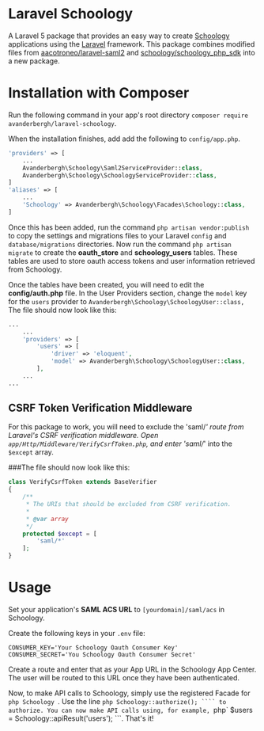 # Laravel Schoology
A Laravel 5 package that provides an easy way to create <a href="https://developers.schoology.com/">Schoology</a> applications using the <a href="http://laravel.com/">Laravel</a> framework.
This package combines modified files from <a href="https://github.com/aacotroneo/laravel-saml2">aacotroneo/laravel-saml2</a> and <a href="https://github.com/schoology/schoology_php_sdk">schoology/schoology_php_sdk</a> into a new package.

# Installation with Composer
Run the following command in your app's root directory ```composer require avanderbergh/laravel-schoology```.

When the installation finishes, add add the following to `config/app.php`.
```php
'providers' => [
    ...
    Avanderbergh\Schoology\Saml2ServiceProvider::class,
    Avanderbergh\Schoology\SchoologyServiceProvider::class,
]
'aliases' => [
    ...
    'Schoology' => Avanderbergh\Schoology\Facades\Schoology::class,
]
```

Once this has been added, run the command `php artisan vendor:publish` to copy the settings and migrations files to your Laravel `config` and `database/migrations` directories.
Now run the command `php artisan migrate` to create the __oauth_store__ and __schoology_users__ tables. These tables are used to store oauth access tokens and user information retrieved from Schoology.

Once the tables have been created, you will need to edit the __config/auth.php__ file.
In the User Providers section, change the `model` key for the `users` provider to ```Avanderbergh\Schoology\SchoologyUser::class,```
The file should now look like this:
```php
...
    ...
    'providers' => [
        'users' => [
            'driver' => 'eloquent',
            'model' => Avanderbergh\Schoology\SchoologyUser::class,
        ],
    ...
...
```
## CSRF Token Verification Middleware
For this package to work, you will need to exclude the 'saml/*' route from Laravel's CSRF verification middleware. Open `app/Http/Middleware/VerifyCsrfToken.php`, and enter 'saml/*' into the ```$except``` array.

###The file should now look like this:

```php
class VerifyCsrfToken extends BaseVerifier
{
    /**
     * The URIs that should be excluded from CSRF verification.
     *
     * @var array
     */
    protected $except = [
        'saml/*'
    ];
}
```
# Usage
Set your application's **SAML ACS URL** to `[yourdomain]/saml/acs` in Schoology.

Create the following keys in your `.env` file:
```
CONSUMER_KEY='Your Schoology Oauth Consumer Key'
CONSUMER_SECRET='You Schoology Oauth Consumer Secret'
```

Create a route and enter that as your App URL in the Schoology App Center. The user will be routed to this URL once they have been authenticated.

Now, to make API calls to Schoology, simply use the registered Facade for ```php Schoology ```. Use the line ```php Schoology::authorize(); ```` to authorize. You can now make API calls using, for example, ```php` $users = Schoology::apiResult('users'); ```.
That's it!
